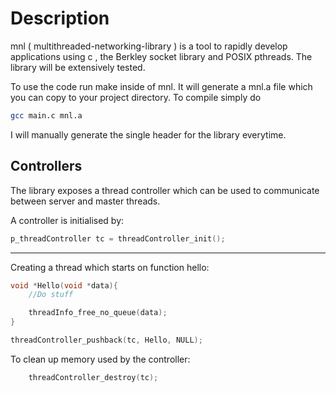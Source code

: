 # Description<br>
mnl ( multithreaded-networking-library ) is a tool to rapidly develop applications using c , the Berkley socket library and POSIX pthreads. The library will be extensively tested.

To use the code run make inside of mnl. It will generate a mnl.a file which you can copy to your project directory. To compile simply do

````bash
gcc main.c mnl.a
````

I will manually generate the single header for the library everytime.



## Controllers
The library exposes a thread controller which can be used to communicate between server and master threads.

A controller is initialised by:

```C
p_threadController tc = threadController_init();
```
___
Creating a thread which starts on function hello:
```C
void *Hello(void *data){
	//Do stuff

	threadInfo_free_no_queue(data);
}

threadController_pushback(tc, Hello, NULL);
```


To clean up memory used by the controller:
```C
	threadController_destroy(tc);
```
